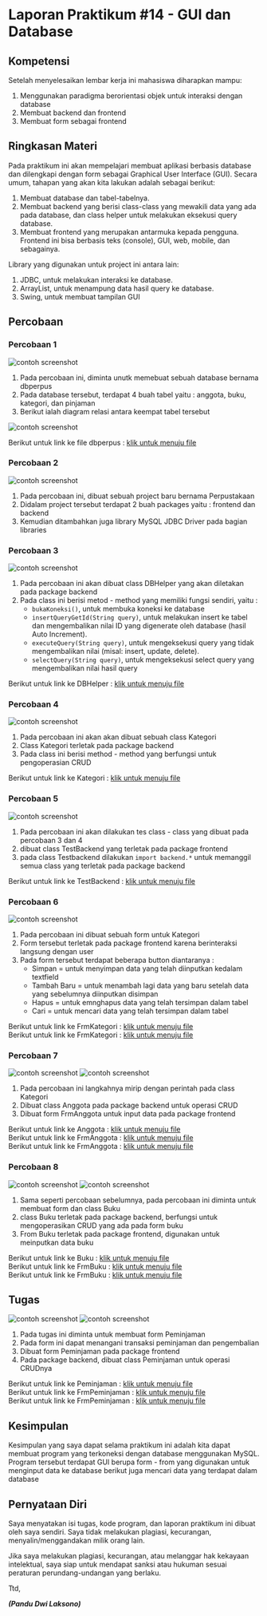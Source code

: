 # Laporan Praktikum #14 - GUI dan Database

## Kompetensi

Setelah menyelesaikan lembar kerja ini mahasiswa diharapkan mampu:

1. Menggunakan paradigma berorientasi objek untuk interaksi dengan database
2. Membuat backend dan frontend
3. Membuat form sebagai frontend

## Ringkasan Materi

Pada praktikum ini akan mempelajari membuat aplikasi berbasis database dan dilengkapi dengan form sebagai Graphical User Interface (GUI).
Secara umum, tahapan yang akan kita lakukan adalah sebagai berikut:
1. Membuat database dan tabel-tabelnya.
2. Membuat backend yang berisi class-class yang mewakili data yang ada pada database, dan class helper untuk melakukan eksekusi query database.
3. Membuat frontend yang merupakan antarmuka kepada pengguna. Frontend ini bisa berbasis teks (console), GUI, web, mobile, dan sebagainya.

Library yang digunakan untuk project ini antara lain:
1. JDBC, untuk melakukan interaksi ke database.
2. ArrayList, untuk menampung data hasil query ke database.
3. Swing, untuk membuat tampilan GUI

## Percobaan

### Percobaan 1

![contoh screenshot](img/Percobaan_1/percobaan1-1.png)

1. Pada percobaan ini, diminta unutk memebuat sebuah database bernama dbperpus
2. Pada database tersebut, terdapat 4 buah tabel yaitu : anggota, buku, kategori, dan pinjaman
3. Berikut ialah diagram relasi antara keempat tabel tersebut

![contoh screenshot](img/Percobaan_1/percobaan1-2.png)

Berikut untuk link ke file dbperpus : [klik untuk menuju file ](../../src/14_GUI_dan_Database/Percobaan_1/dbperpus.sql)


### Percobaan 2

![contoh screenshot](img/Percobaan_2/percobaan2-1.png)

1. Pada percobaan ini, dibuat sebuah project baru bernama Perpustakaan
2. Didalam project tersebut terdapat 2 buah packages yaitu : frontend dan backend
3. Kemudian ditambahkan juga library MySQL JDBC Driver pada bagian libraries




### Percobaan 3

![contoh screenshot](img/Percobaan_3/percobaan3-1.png)

1. Pada percobaan ini akan dibuat class DBHelper yang akan diletakan pada package backend
2. Pada class ini berisi metod - method yang memiliki fungsi sendiri, yaitu :
    - ```bukaKoneksi()```, untuk membuka koneksi ke database
    - ```insertQueryGetId(String query)```, untuk melakukan insert ke tabel dan mengembalikan nilai ID yang digenerate oleh database (hasil Auto Increment).
    - ```executeQuery(String query)```, untuk mengeksekusi query yang tidak mengembalikan nilai (misal: insert, update, delete).
    - ```selectQuery(String query)```, untuk mengeksekusi select query yang mengembalikan nilai hasil query

Berikut untuk link ke DBHelper : [klik untuk menuju file ](../../src/14_GUI_dan_Database/Percobaan_3/DBHelper1941723006Pandu.java)

### Percobaan 4

![contoh screenshot](img/Percobaan_4/percobaan4-1.png)

1. Pada percobaan ini akan akan dibuat sebuah class Kategori
2. Class Kategori terletak pada package backend
3. Pada class ini berisi method - method yang berfungsi untuk pengoperasian CRUD

Berikut untuk link ke Kategori : [klik untuk menuju file ](../../src/14_GUI_dan_Database/Percobaan_4/Kategori1941723006Pandu.java)

### Percobaan 5

![contoh screenshot](img/Percobaan_5/percobaan5-1.png)

1. Pada percobaan ini akan dilakukan tes class - class yang dibuat pada percobaan 3 dan 4
2. dibuat class TestBackend yang terletak pada package frontend
3. pada class Testbackend dilakukan ```import backend.*``` untuk memanggil semua class yang terletak pada package backend 
    
Berikut untuk link ke TestBackend : [klik untuk menuju file ](../../src/14_GUI_dan_Database/Percobaan_5/TestBackEnd1941723006Pandu.java)

### Percobaan 6

![contoh screenshot](img/Percobaan_6/percobaan6-1.png)

1. Pada percobaan ini dibuat sebuah form untuk Kategori
2. Form tersebut terletak pada package frontend karena berinteraksi langsung dengan user
3. Pada form tersebut terdapat beberapa button diantaranya :
    - Simpan = untuk menyimpan data yang telah diinputkan kedalam textfield
    - Tambah Baru = untuk menambah lagi data yang baru setelah data yang sebelumnya diinputkan disimpan
    - Hapus = untuk emnghapus data yang telah tersimpan dalam tabel
    - Cari = untuk mencari data yang telah tersimpan dalam tabel

Berikut untuk link ke FrmKategori : [klik untuk menuju file ](../../src/14_GUI_dan_Database/Percobaan_6/FrmKategori1941723006Pandu.java)<br>
Berikut untuk link ke FrmKategori : [klik untuk menuju file ](../../src/14_GUI_dan_Database/Percobaan_6/FrmKategori1941723006Pandu.form)

### Percobaan 7

![contoh screenshot](img/Percobaan_7/percobaan7-1.png)
![contoh screenshot](img/Percobaan_7/percobaan7-2.png)

1. Pada percobaan ini langkahnya mirip dengan perintah pada class Kategori
2. Dibuat class Anggota pada package backend untuk operasi CRUD
3. Dibuat form FrmAnggota untuk input data pada package frontend

Berikut untuk link ke Anggota : [klik untuk menuju file ](../../src/14_GUI_dan_Database/Percobaan_7/Anggota1941723006Pandu.java)<br>
Berikut untuk link ke FrmAnggota : [klik untuk menuju file ](../../src/14_GUI_dan_Database/Percobaan_7/FrmAnggota1941723006Pandu.java)<br>
Berikut untuk link ke FrmAnggota : [klik untuk menuju file ](../../src/14_GUI_dan_Database/Percobaan_7/FrmAnggota1941723006Pandu.form)

### Percobaan 8

![contoh screenshot](img/Percobaan_8/percobaan8-1.png)
![contoh screenshot](img/Percobaan_8/percobaan8-2.png)

1. Sama seperti percobaan sebelumnya, pada percobaan ini diminta untuk membuat form dan class Buku
2. class Buku terletak pada package backend, berfungsi untuk mengoperasikan CRUD yang ada pada form buku
3. From Buku terletak pada package frontend, digunakan untuk meinputkan data buku

Berikut untuk link ke Buku : [klik untuk menuju file ](../../src/14_GUI_dan_Database/Percobaan_8/Buku1941723006Pandu.java)<br>
Berikut untuk link ke FrmBuku : [klik untuk menuju file ](../../src/14_GUI_dan_Database/Percobaan_8/FrmBuku1941723006Pandu.java)<br>
Berikut untuk link ke FrmBuku : [klik untuk menuju file ](../../src/14_GUI_dan_Database/Percobaan_8/FrmBuku1941723006Pandu.form)

## Tugas

![contoh screenshot](img/Tugas/tugas1-1.png)
![contoh screenshot](img/Tugas/tugas1-2.png)

1. Pada tugas ini diminta untuk membuat form Peminjaman 
2. Pada form ini dapat menangani transaksi peminjaman dan pengembalian
3. Dibuat form Peminjaman pada package frontend
4. Pada package backend, dibuat class Peminjaman untuk operasi CRUDnya

Berikut untuk link ke Peminjaman : [klik untuk menuju file ](../../src/14_GUI_dan_Database/Tugas/Peminjaman1941723006Pandu.java)<br>
Berikut untuk link ke FrmPeminjaman : [klik untuk menuju file ](../../src/14_GUI_dan_Database/Tugas/FrmPeminjaman1941723006Pandu.java)<br>
Berikut untuk link ke FrmPeminjaman : [klik untuk menuju file ](../../src/14_GUI_dan_Database/Tugas/FrmPeminjaman1941723006Pandu.form)

## Kesimpulan

Kesimpulan yang saya dapat selama praktikum ini adalah kita dapat membuat program yang terkoneksi dengan database menggunakan MySQL. Program tersebut terdapat GUI berupa form - from yang digunakan untuk menginput data ke database berikut juga mencari data yang terdapat dalam database

## Pernyataan Diri

Saya menyatakan isi tugas, kode program, dan laporan praktikum ini dibuat oleh saya sendiri. Saya tidak melakukan plagiasi, kecurangan, menyalin/menggandakan milik orang lain.

Jika saya melakukan plagiasi, kecurangan, atau melanggar hak kekayaan intelektual, saya siap untuk mendapat sanksi atau hukuman sesuai peraturan perundang-undangan yang berlaku.

Ttd,

***(Pandu Dwi Laksono)***
